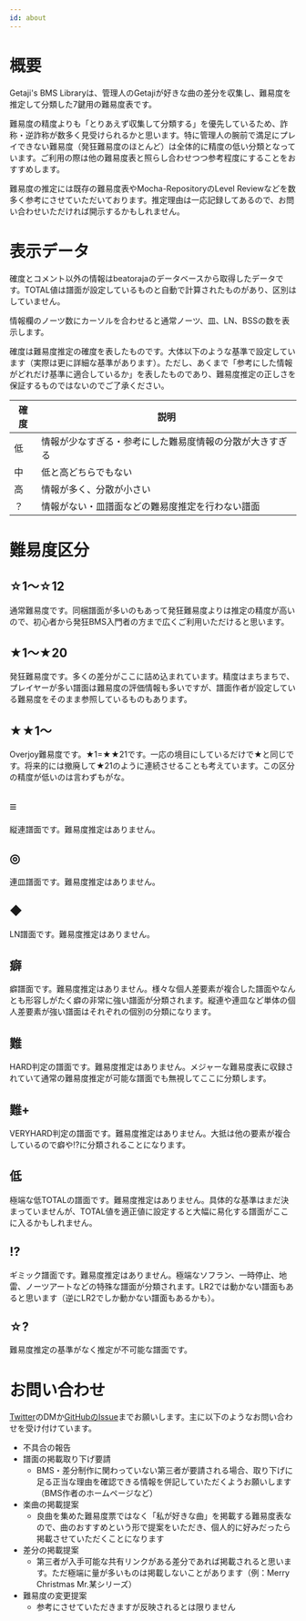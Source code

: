 ```yaml
---
id: about
---
```

# 概要

Getaji's BMS Libraryは、管理人のGetajiが好きな曲の差分を収集し、難易度を推定して分類した7鍵用の難易度表です。

難易度の精度よりも「とりあえず収集して分類する」を優先しているため、詐称・逆詐称が数多く見受けられるかと思います。特に管理人の腕前で満足にプレイできない難易度（発狂難易度のほとんど）は全体的に精度の低い分類となっています。ご利用の際は他の難易度表と照らし合わせつつ参考程度にすることをおすすめします。

難易度の推定には既存の難易度表やMocha-RepositoryのLevel Reviewなどを数多く参考にさせていただいております。推定理由は一応記録してあるので、お問い合わせいただければ開示するかもしれません。

# 表示データ

確度とコメント以外の情報はbeatorajaのデータベースから取得したデータです。TOTAL値は譜面が設定しているものと自動で計算されたものがあり、区別はしていません。

情報欄のノーツ数にカーソルを合わせると通常ノーツ、皿、LN、BSSの数を表示します。

確度は難易度推定の確度を表したものです。大体以下のような基準で設定しています（実際は更に詳細な基準があります）。ただし、あくまで「参考にした情報がどれだけ基準に適合しているか」を表したものであり、難易度推定の正しさを保証するものではないのでご了承ください。

| 確度 | 説明 |
| -- | -- |
|低|情報が少なすぎる・参考にした難易度情報の分散が大きすぎる|
|中|低と高どちらでもない|
|高|情報が多く、分散が小さい|
|？|情報がない・皿譜面などの難易度推定を行わない譜面|

# 難易度区分

## ☆1～☆12

通常難易度です。同梱譜面が多いのもあって発狂難易度よりは推定の精度が高いので、初心者から発狂BMS入門者の方まで広くご利用いただけると思います。

## ★1～★20

発狂難易度です。多くの差分がここに詰め込まれています。精度はまちまちで、プレイヤーが多い譜面は難易度の評価情報も多いですが、譜面作者が設定している難易度をそのまま参照しているものもあります。

## ★★1～

Overjoy難易度です。★1=★★21です。一応の境目にしているだけで★と同じです。将来的には撤廃して★21のように連続させることも考えています。この区分の精度が低いのは言わずもがな。

## ≡

縦連譜面です。難易度推定はありません。

## ◎

連皿譜面です。難易度推定はありません。

## ◆

LN譜面です。難易度推定はありません。

## 癖

癖譜面です。難易度推定はありません。様々な個人差要素が複合した譜面やなんとも形容しがたく癖の非常に強い譜面が分類されます。縦連や連皿など単体の個人差要素が強い譜面はそれぞれの個別の分類になります。

## 難

HARD判定の譜面です。難易度推定はありません。メジャーな難易度表に収録されていて通常の難易度推定が可能な譜面でも無視してここに分類します。

## 難+

VERYHARD判定の譜面です。難易度推定はありません。大抵は他の要素が複合しているので癖や!?に分類されることになります。

## 低

極端な低TOTALの譜面です。難易度推定はありません。具体的な基準はまだ決まっていませんが、TOTAL値を適正値に設定すると大幅に易化する譜面がここに入るかもしれません。

## !?

ギミック譜面です。難易度推定はありません。極端なソフラン、一時停止、地雷、ノーツアートなどの特殊な譜面が分類されます。LR2では動かない譜面もあると思います（逆にLR2でしか動かない譜面もあるかも）。

## ☆?

難易度推定の基準がなく推定が不可能な譜面です。

# お問い合わせ

[Twitter](https://twitter.com/Getaji)のDMか[GitHubのIssue](https://github.com/Getaji/getaji-bms-library/issues)までお願いします。主に以下のようなお問い合わせを受け付けています。

- 不具合の報告
- 譜面の掲載取り下げ要請
    - BMS・差分制作に関わっていない第三者が要請される場合、取り下げに足る正当な理由を確認できる情報を併記していただくようお願いします（BMS作者のホームページなど）
- 楽曲の掲載提案
    - 良曲を集めた難易度票ではなく「私が好きな曲」を掲載する難易度表なので、曲のおすすめという形で提案をいただき、個人的に好みだったら掲載させていただくことになります
- 差分の掲載提案
    - 第三者が入手可能な共有リンクがある差分であれば掲載されると思います。ただ極端に量が多いものは掲載しないことがあります（例：Merry Christmas Mr.某シリーズ）
- 難易度の変更提案
    - 参考にさせていただきますが反映されるとは限りません